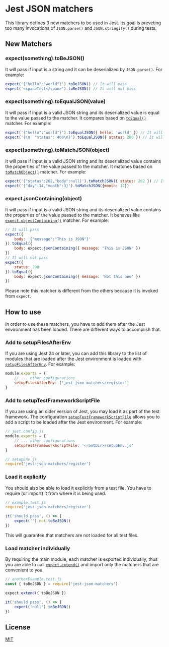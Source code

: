 # Jest JSON matchers

This library defines 3 new matchers to be used in Jest. Its goal is preveting too many invocations of `JSON.parse()` and `JSON.stringify()` during tests.

## New Matchers

### expect(something).toBeJSON()

It will pass if input is a string and it can be deserialized by `JSON.parse()`. For example:

```js
expect('{"hello":"world"}').toBeJSON() // It will pass
expect('<span>Test</span>').toBeJSON() // It will not pass
```

### expect(something).toEqualJSON(value)

It will pass if input is a valid JSON string and its deserialized value is equal to the value passed to the matcher. It compares based on [`toEqual()`](https://jestjs.io/docs/en/expect#toequalvalue) matcher. For example:

```js
expect('{"hello":"world"}').toEqualJSON({ hello: 'world' }) // It will pass
expect('{\n  "status": 400\n}').toEqualJSON({ status: 200 }) // It will not pass
```

### expect(something).toMatchJSON(object)

It will pass if input is a valid JSON string and its deserialized value contains the properties of the value passed to the matcher. It matches based on [`toMatchObject()`](https://jestjs.io/docs/en/expect#tomatchobjectobject) matcher. For example:

```js
expect('{"status":202,"body":null}').toMatchJSON({ status: 202 }) // It will pass
expect('{"day":14,"month":3}').toMatchJSON({month: 12})
```

### expect.jsonContaining(object)

It will pass if input is a valid JSON string and its deserialized value contains the properties of the value passed to the matcher. It behaves like [`expect.objectContaining()`](https://jestjs.io/docs/en/expect#expectobjectcontainingobject) matcher. For example:

```js
// It will pass
expect({
    body: '{"message":"This is JSON"}'
}).toEqual({
    body: expect.jsonContaining({ message: "This is JSON" })
})
// It will not pass
expect({
    status: 200
}).toEqual({
    body: expect.jsonContaining({ message: 'Not this one' })
})
```

Please note this matcher is different from the others because it is invoked from `expect`.

## How to use

In order to use these matchers, you have to add them after the Jest environment has been loaded. There are different ways to accomplish that.

### Add to setupFilesAfterEnv

If you are using Jest 24 or later, you can add this library to the list of modules that are loaded after the Jest environment is loaded with [`setupFilesAfterEnv`](https://jestjs.io/docs/en/configuration#setupfilesafterenv-array). For example:

```js
module.exports = {
    // ... other configurations
    setupFilesAfterEnv: ['jest-json-matchers/register']
}
```

### Add to setupTestFrameworkScriptFile

If you are using an older version of Jest, you may load it as part of the test framework. The configuration [`setupTestFrameworkScriptFile`](https://jestjs.io/docs/en/23.x/configuration#setuptestframeworkscriptfile-string) allows you to add a script to be loaded after the Jest environment. For example:

```js
// jest.config.js
module.exports = {
    // ... other configurations
    setupTestFrameworkScriptFile: '<rootDir>/setupEnv.js'
}

// setupEnv.js
require('jest-json-matchers/register')
```

### Load it explicitly

You should also be able to load it explicitly from a test file. You have to require (or import) it from where it is being used.

```js
// example.test.js
require('jest-json-matchers/register')

it('should pass', () => {
    expect('').not.toBeJSON()
})
```

This will guarantee that matchers are not loaded for all test files.

### Load matcher individually

By requiring the main module, each matcher is exported individually, thus you are able to call [`expect.extend()`](https://jestjs.io/docs/en/expect#expectextendmatchers) and import only the matchers that are convenient to you.

```js
// anotherExample.test.js
const { toBeJSON } = require('jest-json-matchers')

expect.extend({ toBeJSON })

it('should pass', () => {
    expect('null').toBeJSON()
})
```

## License
[MIT](LICENSE)